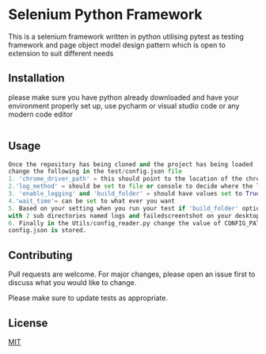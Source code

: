 # Selenium Python Framework

This is a selenium framework written in python utilising pytest as testing framework and page object model design pattern which is open to extension to suit different needs

## Installation

please make sure you have python already downloaded and have your environment properly set up,
use pycharm or visual studio code or any modern code editor

```bash

```

## Usage

```python
Once the repository has being cloned and the project has being loaded 
change the following in the test/config.json file
1. 'chrome_driver_path' = this should point to the location of the chrome driver
2.'log_method' = should be set to file or console to decide where the log file output should be sent
3. 'enable_logging' and 'build_folder' = should have values set to True or false
4.'wait_time'= can be set to what ever you want
5. Based on your setting when you run your test if 'build_folder' option  is set to True a folder named python will be created 
with 2 sub directories named logs and failedscreentshot on your desktop and your log files and screenshot will go there 
6. Finally in the Utils/config_reader.py change the value of CONFIG_PATH to match the exact path to where the
config.json is stored. 

```

## Contributing
Pull requests are welcome. For major changes, please open an issue first to discuss what you would like to change.

Please make sure to update tests as appropriate.

## License
[MIT](https://choosealicense.com/licenses/mit/)
